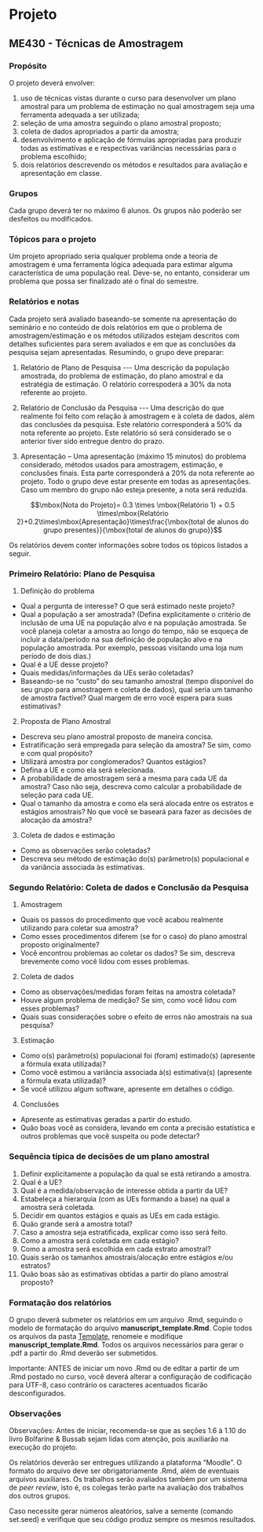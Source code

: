 
# Projeto

## ME430 - Técnicas de Amostragem

### Propósito

O projeto deverá envolver:

1. uso de técnicas vistas durante o curso para desenvolver um plano amostral para um problema de estimação no qual amostragem seja uma ferramenta adequada a ser utilizada;
2. seleção de uma amostra seguindo o plano amostral proposto;
3. coleta de dados apropriados a partir da amostra;
4. desenvolvimento e aplicação de fórmulas apropriadas para produzir todas as estimativas e e respectivas variâncias necessárias para o problema escolhido;
5. dois relatórios descrevendo os métodos e resultados para avaliação e apresentação em classe. 


### Grupos

Cada grupo deverá ter no máximo 6 alunos. Os grupos não poderão ser desfeitos ou modificados.

### Tópicos para o projeto

  Um projeto apropriado seria qualquer problema onde a teoria de amostragem é uma ferramenta lógica adequada para estimar alguma característica de uma população real. Deve-se, no entanto, considerar um problema que possa ser finalizado até o final do semestre. 

### Relatórios e notas

  Cada projeto será avaliado baseando-se somente na apresentação do seminário e no conteúdo de dois relatórios em que o problema de amostragem/estimação e os métodos utilizados estejam descritos com detalhes suficientes para serem avaliados e em que as conclusões da pesquisa sejam apresentadas.  Resumindo, o grupo deve preparar:
  
1. Relatório de Plano de Pesquisa --- Uma descrição da população amostrada, do problema de estimação, do plano amostral e da estratégia de estimação. O relatório correspoderá a 30% da nota referente ao projeto. 
2. Relatório de Conclusão da Pesquisa --- Uma descrição do que realmente foi feito com relação à amostragem e à coleta de dados, além das conclusões da pesquisa. Este relatório corresponderá a 50% da nota referente ao projeto. Este relatório só será considerado se o anterior tiver sido entregue dentro do prazo.

3. Apresentação – Uma apresentação (máximo 15 minutos) do problema considerado, métodos usados para amostragem, estimação, e conclusões finais. Esta parte corresponderá a 20% da nota referente ao projeto. Todo o grupo deve estar presente em todas as apresentações. Caso um membro do grupo não esteja presente, a nota será reduzida.

$$\mbox{Nota do Projeto}= 0.3 \times \mbox{Relatório 1} + 0.5 \times\mbox{Relatório 2}+0.2\times\mbox{Apresentação}\times\frac{\mbox{total de alunos do grupo presentes}}{\mbox{total de alunos do grupo}}$$

Os relatórios devem conter informações sobre todos os tópicos listados a seguir.

### Primeiro Relatório: Plano de Pesquisa

1.   Definição do problema
*	Qual a pergunta de interesse? O que será estimado neste projeto?
*	Qual a população a ser amostrada?  (Defina explicitamente o critério de inclusão de uma UE na população alvo e na população amostrada. Se você planeja coletar a amostra ao longo do tempo, não se esqueça de incluir a data/período na sua definição de população alvo e na população amostrada.  Por exemplo, pessoas visitando uma loja num período de dois dias.) 
*	Qual é a UE desse projeto? 
*	Quais medidas/informações da UEs serão coletadas? 
*	Baseando-se no “custo” do seu tamanho amostral (tempo disponível do seu grupo para amostragem e coleta de dados), qual seria um tamanho de amostra factível? Qual margem de erro você espera para suas estimativas? 

2.	Proposta de Plano Amostral
*	Descreva seu plano amostral proposto de maneira concisa. 
*	Estratificação será empregada para seleção da amostra? Se sim, como e com qual propósito?
*	Utilizará amostra por conglomerados?  Quantos estágios?
*	Defina a UE e como ela será selecionada.
*	A probabilidade de amostragem será a mesma para cada UE da amostra? Caso não seja, descreva como calcular a probabilidade de seleção para cada UE. 
*	Qual o tamanho da amostra e como ela será alocada entre os estratos e estágios amostrais? No que você se baseará para fazer as decisões de alocação da amostra?


3.	Coleta de dados e estimação
*	Como as observações serão coletadas? 
*	Descreva seu método de estimação do(s) parâmetro(s) populacional e da variância associada às estimativas.

### Segundo Relatório: Coleta de dados e Conclusão da Pesquisa


1.  Amostragem 
*	Quais os passos do procedimento que você acabou realmente utilizando para coletar sua amostra?
*	Como esses procedimentos diferem (se for o caso) do plano amostral proposto originalmente?
*	Você encontrou problemas ao coletar os dados?  Se sim, descreva brevemente como você lidou com esses problemas.

2.	Coleta de dados
*	Como as observações/medidas foram feitas na amostra coletada?
*	Houve algum problema de medição? Se sim, como você lidou com esses problemas?
*	Quais suas considerações sobre o efeito de erros não amostrais na sua pesquisa?

3.	Estimação
*	Como o(s) parâmetro(s) populacional foi (foram) estimado(s) (apresente a fórmula exata utilizada)?
*	Como você estimou a variância associada à(s) estimativa(s) (apresente a fórmula exata utilizada)?
* Se você utilizou algum software, apresente em detalhes o código.


4.	Conclusões
*	Apresente as estimativas geradas a partir do estudo.
*	Quão boas você as considera, levando em conta a precisão estatística e outros problemas que você suspeita ou pode detectar?


### Sequência típica de decisões de um plano amostral

1. Definir explicitamente a população da qual se está retirando a amostra. 
2. Qual é a UE? 
3. Qual é a medida/observação de interesse obtida a partir da UE?
4. Estabeleça a hierarquia (com as UEs formando a base) na qual a amostra será coletada. 
5. Decidir em quantos estágios e quais as UEs em cada estágio.
6. Quão grande será a amostra total?
7. Caso a amostra seja estratificada, explicar como isso será feito.
8. Como a amostra será coletada em cada estágio?
9. Como a amostra será escolhida em cada estrato amostral?
10. Quais serão os tamanhos amostrais/alocação entre estágios e/ou estratos?
11. Quão boas são as estimativas obtidas a partir do plano amostral proposto?

### Formatação dos relatórios

O grupo deverá submeter os relatórios em um arquivo .Rmd, seguindo o modelo de formatação do arquivo **manuscript_template.Rmd**. Copie todos os arquivos da pasta [Template](./Template.zip), renomeie e modifique **manuscript_template.Rmd**.
Todos os arquivos necessários para gerar o .pdf a partir do .Rmd deverão ser submetidos.

Importante: ANTES de iniciar um novo .Rmd ou de editar a partir de um .Rmd postado no curso, você deverá alterar a configuração de codificação para UTF-8, caso contrário os caracteres acentuados ficarão desconfigurados.

### Observações


Observações: Antes de iniciar, recomenda-se que as seções 1.6 à 1.10 do livro Bolfarine & Bussab sejam lidas com atenção, pois  auxiliarão na execução do projeto.

Os relatórios deverão ser entregues utilizando a plataforma “Moodle”. O formato do arquivo deve ser obrigatoriamente .Rmd, além de eventuais arquivos auxiliares. Os trabalhos serão avaliados também por um sistema de *peer review*, isto é, os colegas terão parte na avaliação dos trabalhos dos outros grupos.

Caso necessite gerar números aleatórios, salve a semente (comando set.seed) e verifique que seu código produz sempre os mesmos resultados.



